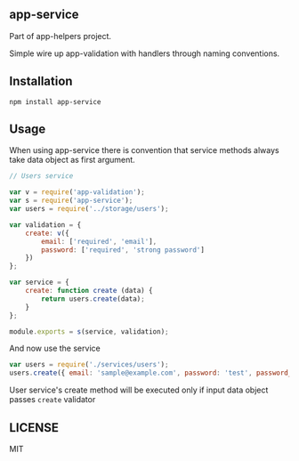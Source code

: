 ## app-service

Part of app-helpers project.

Simple wire up app-validation with handlers through naming conventions.

## Installation

```
npm install app-service
```

## Usage

When using app-service there is convention that service methods always take data object as first argument.

```javascript
// Users service

var v = require('app-validation');
var s = require('app-service');
var users = require('../storage/users');

var validation = {
	create: v({
		email: ['required', 'email'],
		password: ['required', 'strong password']
	})
};

var service = {
	create: function create (data) {
		return users.create(data);
	}
};

module.exports = s(service, validation);
```

And now use the service

```javascript
var users = require('./services/users');
users.create({ email: 'sample@example.com', password: 'test', password_repeat: 'test' });
```

User service's create method will be executed only if input data object passes `create` validator

## LICENSE
MIT
